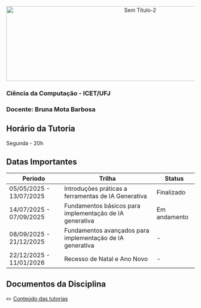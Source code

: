 <div align="center">

<img width="700" height="200" alt="Sem Título-2" src="https://github.com/user-attachments/assets/2711e6a2-2e90-4b83-aef8-23831dbabea6" />

</div>

### Ciência da Computação - ICET/UFJ
### Docente: Bruna Mota Barbosa

## Horário da Tutoria

Segunda - 20h

## Datas Importantes

| Período | Trilha | Status |
| --- | --- | --- |
| 05/05/2025 - 13/07/2025 | Introduções práticas a ferramentas de IA Generativa | Finalizado |
| 14/07/2025 - 07/09/2025 | Fundamentos básicos para implementação de IA generativa | Em andamento |
| 08/09/2025 - 21/12/2025 | Fundamentos avançados para implementação de IA generativa | - |
| 22/12/2025 - 11/01/2026  | Recesso de Natal e Ano Novo | - |

## Documentos da Disciplina

✏️ [Conteúdo das tutorias](https://github.com/brunamota/Esp-AKCIT/blob/main/ConteudosDasTutorias.md)


